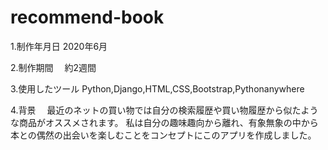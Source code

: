 # recommend-book
1.制作年月日
 2020年6月

2.制作期間
　約2週間

3.使用したツール
 Python,Django,HTML,CSS,Bootstrap,Pythonanywhere

4.背景
　最近のネットの買い物では自分の検索履歴や買い物履歴から似たような商品がオススメされます。
私は自分の趣味趣向から離れ、有象無象の中から本との偶然の出会いを楽しむことをコンセプトにこのアプリを作成しました。

